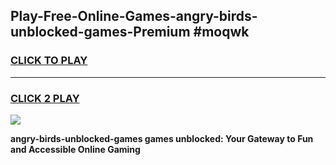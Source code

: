 
## Play-Free-Online-Games-angry-birds-unblocked-games-Premium #moqwk
<h3>
<a href="https://premium.freeplayer.one?title=angry-birds-unblocked-games&ref=8M">CLICK TO PLAY</a></h3>
<hr>

<h3>
<a href="https://premium.freeplayer.one?title=angry-birds-unblocked-games&ref=8M">CLICK 2 PLAY</a>
  
</h3>

<a href="https://premium.freeplayer.one?title=angry-birds-unblocked-games&ref=8M"><img src="https://clearcache.store/games.png"></a>


**angry-birds-unblocked-games games unblocked: Your Gateway to Fun and Accessible Online Gaming**
